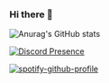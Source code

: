 ### Hi there 👋

![Anurag's GitHub stats](https://github-readme-stats.vercel.app/api?username=gulangich&show_icons=true&theme=blueberry)

[![Discord Presence](https://lanyard.cnrad.dev/api/700382292387954909)](https://discord.com/users/700382292387954909)

[![spotify-github-profile](https://spotify-github-profile.vercel.app/api/view?uid=31y2cp4glnqtdnajdgfe5y7vptqy&cover_image=true&theme=novatorem&show_offline=false&background_color=121212&interchange=false)](https://github.com/kittinan/spotify-github-profile)
